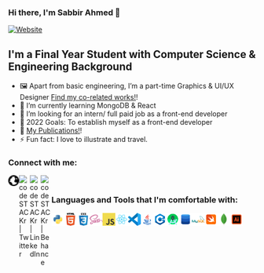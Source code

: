 ### Hi there, I'm Sabbir Ahmed 👋

[![Website](https://img.shields.io/website?label=codeSTACKr.com&style=for-the-badge&url=https%3A%2F%2Fcodestackr.com)](https://codestackr.com)


## I'm a Final Year Student with Computer Science & Engineering Background

- 🖼️ Apart from basic engineering, I’m a part-time Graphics & UI/UX Designer [Find my co-related works!][Behance]!
- 🌱 I’m currently learning MongoDB & React
- 💼 I’m looking for an intern/ full paid job as a front-end developer
- 🥅 2022 Goals: To establish myself as a front-end developer
- 📰 [My Publications!][Academia]!
- ⚡ Fun fact: I love to illustrate and travel.

### Connect with me:

[<img align="left" alt="codeSTACKr.com" width="22px" src="https://raw.githubusercontent.com/iconic/open-iconic/master/svg/globe.svg" />][website]
[<img align="left" alt="codeSTACKr | Twitter" width="22px" src="https://cdn.jsdelivr.net/npm/simple-icons@v3/icons/twitter.svg" />][twitter]
[<img align="left" alt="codeSTACKr | LinkedIn" width="22px" src="https://cdn.jsdelivr.net/npm/simple-icons@v3/icons/linkedin.svg" />][linkedin]
[<img align="left" alt="codeSTACKr | Behance" width="22px" src="https://cdn.jsdelivr.net/npm/simple-icons@v3/icons/behance.svg" />][Behance]



<br />

### Languages and Tools that I'm comfortable with:

[<img align="left" alt="Python" width="26px" src="https://raw.githubusercontent.com/github/explore/80688e429a7d4ef2fca1e82350fe8e3517d3494d/topics/python/python.png" />][python]
[<img align="left" alt="HTML5" width="26px" src="https://raw.githubusercontent.com/github/explore/80688e429a7d4ef2fca1e82350fe8e3517d3494d/topics/html/html.png" />][html]
[<img align="left" alt="CSS3" width="26px" src="https://raw.githubusercontent.com/github/explore/80688e429a7d4ef2fca1e82350fe8e3517d3494d/topics/css/css.png" />][css]
[<img align="left" alt="Sass" width="26px" src="https://raw.githubusercontent.com/github/explore/80688e429a7d4ef2fca1e82350fe8e3517d3494d/topics/sass/sass.png" />][sass]
[<img align="left" alt="JavaScript" width="26px" 
      src="https://raw.githubusercontent.com/github/explore/80688e429a7d4ef2fca1e82350fe8e3517d3494d/topics/javascript/javascript.png" />][javascript]
[<img align="left" alt="React" width="26px" src="https://raw.githubusercontent.com/github/explore/80688e429a7d4ef2fca1e82350fe8e3517d3494d/topics/react/react.png" />][react]
[<img align="left" alt="Visual Studio Code" width="26px" src="https://raw.githubusercontent.com/github/explore/80688e429a7d4ef2fca1e82350fe8e3517d3494d/topics/visual-studio-code/visual-studio-code.png" />][vs]
[<img align="left" alt="Java" width="26px" src="images/java.gif" />][java]
[<img align="left" alt="C/C++" width="26px" src="images/c++.png" />][c]
[<img align="left" alt="as" width="26px" src="images/as.png" />][ands]
[<img align="left" alt="SQL" width="26px" src="images/database.png" />][sql]
[<img align="left" alt="MySQL" width="26px" src="images/mysql.png" />][mysql]
[<img align="left" alt="Swift" width="26px" src="images/swift.png" />][swift]
[<img align="left" alt="MongoDB" width="26px" src="images/mng.png" />][mongodb]
[<img align="left" alt="Illustrator" width="26px" src="images/illustrator.png" />][illustrator]

<br />
<br />

[python]: https://raw.githubusercontent.com/github/explore/80688e429a7d4ef2fca1e82350fe8e3517d3494d/topics/python/python.png
[html]: https://raw.githubusercontent.com/github/explore/80688e429a7d4ef2fca1e82350fe8e3517d3494d/topics/html/html.png
[css]: https://raw.githubusercontent.com/github/explore/80688e429a7d4ef2fca1e82350fe8e3517d3494d/topics/css/css.png
[sass]: https://raw.githubusercontent.com/github/explore/80688e429a7d4ef2fca1e82350fe8e3517d3494d/topics/sass/sass.png
[javascript]: https://raw.githubusercontent.com/github/explore/80688e429a7d4ef2fca1e82350fe8e3517d3494d/topics/javascript/javascript.png
[react]: https://raw.githubusercontent.com/github/explore/80688e429a7d4ef2fca1e82350fe8e3517d3494d/topics/react/react.png
[vs]: https://raw.githubusercontent.com/github/explore/80688e429a7d4ef2fca1e82350fe8e3517d3494d/topics/visual-studio-code/visual-studio-code.png
[java]: https://github.com/sabbirahmedAUST/sabbirahmedAUST/tree/main/images/java.gif
[c]: https://github.com/sabbirahmedAUST/sabbirahmedAUST/tree/main/images/c++
[ands]: https://github.com/sabbirahmedAUST/sabbirahmedAUST/tree/main/images/as.png
[sql]: https://github.com/sabbirahmedAUST/sabbirahmedAUST/tree/main/images/database.png
[mysql]: https://github.com/sabbirahmedAUST/sabbirahmedAUST/tree/main/images/mysql.png
[mongodb]: https://github.com/sabbirahmedAUST/sabbirahmedAUST/tree/main/images/mng.png
[swift]: https://github.com/sabbirahmedAUST/sabbirahmedAUST/tree/main/images/swift.png
[illustrator]: https://github.com/sabbirahmedAUST/sabbirahmedAUST/tree/main/images/illustrator.png


[website]: https://codeSTACKr.com
[twitter]: https://twitter.com/sabbirahmed1123
[Behance]: https://www.behance.net/sabbirahmed1123
[linkedin]: https://www.linkedin.com/in/sabbir-ahmed-80257b1b8/
[Academia]: https://aust.academia.edu/sabbirahmed?from_navbar=true

